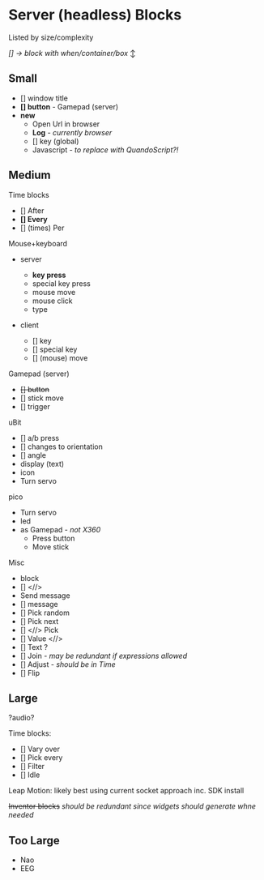 # Server (headless) Blocks

Listed by size/complexity

_[] &rarr; block with when/container/box_ &varr;

## Small

- [] window title
- **[] button** - Gamepad (server)
- **new**
  - Open Url in browser
  - **Log** - _currently browser_
  - [] key (global)
  - Javascript - _to replace with QuandoScript?!_

## Medium

Time blocks

- [] After
- **[] Every**
- [] (times) Per

Mouse+keyboard

- server
  - **key press**
  - special key press
  - mouse move
  - mouse click
  - type

- client
  - [] key
  - [] special key
  - [] (mouse) move

Gamepad (server)

- ~~[] button~~
- [] stick move
- [] trigger

uBit

- [] a/b press
- [] changes to orientation
- [] angle
- display (text)
- icon
- Turn servo

pico

- Turn servo
- led
- as Gamepad - _not X360_
  - Press button
  - Move stick

Misc

- block
- [] <//>
- Send message
- [] message
- [] Pick random
- [] Pick next
- [] <//> Pick
- [] Value <//>
- [] Text ?
- [] Join - _may be redundant if expressions allowed_
- [] Adjust - _should be in Time_
- [] Flip

## Large

?audio?

Time blocks:

- [] Vary over
- [] Pick every
- [] Filter
- [] Idle

Leap Motion: likely best using current socket approach inc. SDK install

~~Inventor blocks~~ _should be redundant since widgets should generate whne needed_

## Too Large

- Nao
- EEG
